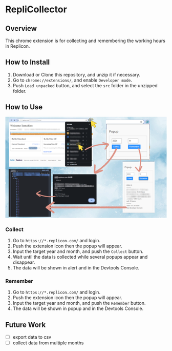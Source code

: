 # RepliCollector

## Overview

This chrome extension is for collecting and remembering the working hours in Replicon.

## How to Install

1. Download or Clone this repository, and unzip it if necessary.
2. Go to `chrome://extensions/`, and enable `Developer mode`.
3. Push `Load unpacked` button, and select the `src` folder in the unzipped folder.

## How to Use

<img src="./img/intro-rep-usage.png" max-height="30vh" max-width="80vw">

### Collect

1. Go to `https://*.replicon.com/` and login.
2. Push the extension icon then the popup will appear.
3. Input the target year and month, and push the `Collect` button.
4. Wait until the data is collected while several popups appear and disappear.
5. The data will be shown in alert and in the Devtools Console.

### Remember

1. Go to `https://*.replicon.com/` and login.
2. Push the extension icon then the popup will appear.
3. Input the target year and month, and push the `Remember` button.
4. The data will be shown in popup and in the Devtools Console.

## Future Work

- [ ] export data to csv
- [ ] collect data from multiple months
